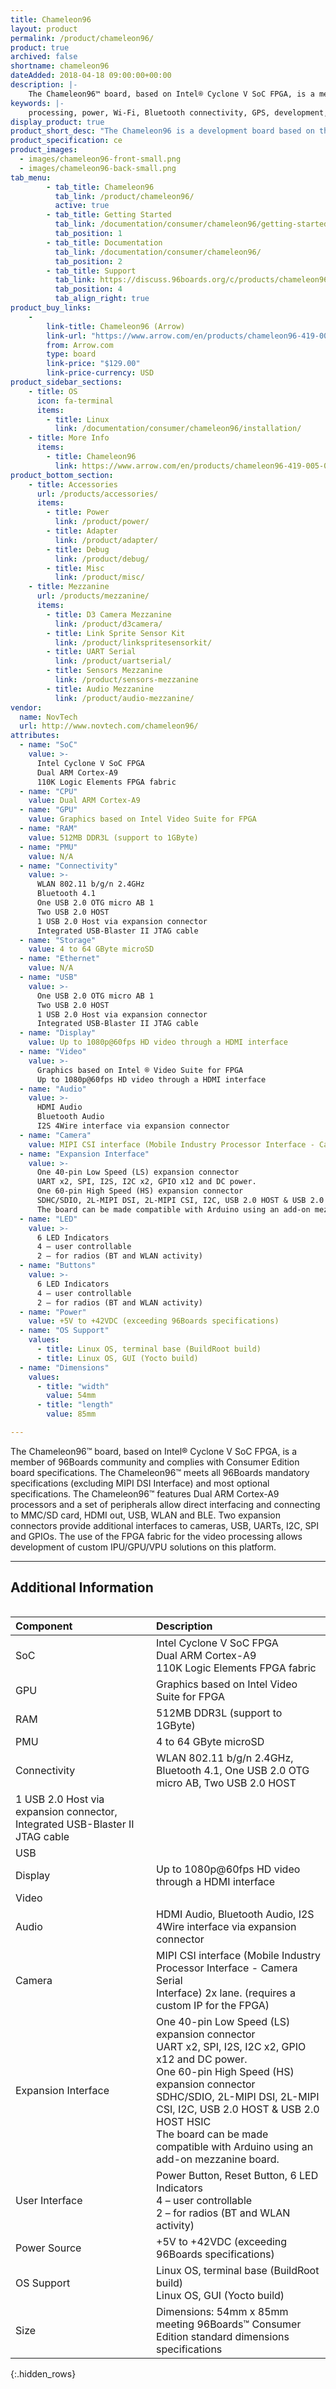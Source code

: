 ```yaml
---
title: Chameleon96
layout: product
permalink: /product/chameleon96/
product: true
archived: false
shortname: chameleon96
dateAdded: 2018-04-18 09:00:00+00:00
description: |-
    The Chameleon96™ board, based on Intel® Cyclone V SoC FPGA, is a member of 96Boards community and complies with Consumer Edition board specifications. The Chameleon96™ meets all 96Boards mandatory specifications (excluding MIPI SDI Interface) and most optional specifications. The Chameleon96™ features Dual ARM Cortex-A9 processors and a set of peripherals allow direct interfacing and connecting to MMC/SD card, HDMI out, USB, WLAN and BLE. Two expansion connectors provide additional interfaces to cameras, USB, UARTs, I2C, SPI and GPIOs. The use of the FPGA fabric for the video processing allows development of custom IPU/GPU/VPU solutions on this platform.
keywords: |-
    processing, power, Wi-Fi, Bluetooth connectivity, GPS, development, board, mid-tier, alter, novtech, arrow, fpga, processor, low cost, Product, Development, Platform
display_product: true
product_short_desc: "The Chameleon96 is a development board based on the Intel Cyclone V SoC FPGA"
product_specification: ce
product_images:
  - images/chameleon96-front-small.png
  - images/chameleon96-back-small.png
tab_menu:
        - tab_title: Chameleon96
          tab_link: /product/chameleon96/
          active: true
        - tab_title: Getting Started
          tab_link: /documentation/consumer/chameleon96/getting-started/
          tab_position: 1
        - tab_title: Documentation
          tab_link: /documentation/consumer/chameleon96/
          tab_position: 2
        - tab_title: Support
          tab_link: https://discuss.96boards.org/c/products/chameleon96/
          tab_position: 4
          tab_align_right: true
product_buy_links:
    -
        link-title: Chameleon96 (Arrow)
        link-url: "https://www.arrow.com/en/products/chameleon96-419-005-0201-kit/novtech-inc"
        from: Arrow.com
        type: board
        link-price: "$129.00"
        link-price-currency: USD
product_sidebar_sections:
    - title: OS
      icon: fa-terminal
      items:
        - title: Linux
          link: /documentation/consumer/chameleon96/installation/
    - title: More Info
      items:
        - title: Chameleon96
          link: https://www.arrow.com/en/products/chameleon96-419-005-0201-kit/novtech-inc
product_bottom_section:
    - title: Accessories
      url: /products/accessories/
      items:
        - title: Power
          link: /product/power/
        - title: Adapter
          link: /product/adapter/
        - title: Debug
          link: /product/debug/
        - title: Misc
          link: /product/misc/
    - title: Mezzanine
      url: /products/mezzanine/
      items:
        - title: D3 Camera Mezzanine
          link: /product/d3camera/
        - title: Link Sprite Sensor Kit
          link: /product/linkspritesensorkit/
        - title: UART Serial
          link: /product/uartserial/
        - title: Sensors Mezzanine
          link: /product/sensors-mezzanine
        - title: Audio Mezzanine
          link: /product/audio-mezzanine/
vendor:
  name: NovTech
  url: http://www.novtech.com/chameleon96/
attributes:
  - name: "SoC"
    value: >-
      Intel Cyclone V SoC FPGA
      Dual ARM Cortex-A9
      110K Logic Elements FPGA fabric
  - name: "CPU"
    value: Dual ARM Cortex-A9
  - name: "GPU"
    value: Graphics based on Intel Video Suite for FPGA
  - name: "RAM"
    value: 512MB DDR3L (support to 1GByte)
  - name: "PMU"
    value: N/A
  - name: "Connectivity"
    value: >-
      WLAN 802.11 b/g/n 2.4GHz
      Bluetooth 4.1
      One USB 2.0 OTG micro AB 1
      Two USB 2.0 HOST
      1 USB 2.0 Host via expansion connector
      Integrated USB-Blaster II JTAG cable
  - name: "Storage"
    value: 4 to 64 GByte microSD
  - name: "Ethernet"
    value: N/A
  - name: "USB"
    value: >-
      One USB 2.0 OTG micro AB 1
      Two USB 2.0 HOST
      1 USB 2.0 Host via expansion connector
      Integrated USB-Blaster II JTAG cable
  - name: "Display"
    value: Up to 1080p@60fps HD video through a HDMI interface
  - name: "Video"
    value: >-
      Graphics based on Intel ® Video Suite for FPGA
      Up to 1080p@60fps HD video through a HDMI interface
  - name: "Audio"
    value: >-
      HDMI Audio
      Bluetooth Audio
      I2S 4Wire interface via expansion connector
  - name: "Camera"
    value: MIPI CSI interface (Mobile Industry Processor Interface - Camera Serial Interface) 2x lane. (requires a custom IP for the FPGA)
  - name: "Expansion Interface"
    value: >-
      One 40-pin Low Speed (LS) expansion connector
      UART x2, SPI, I2S, I2C x2, GPIO x12 and DC power.
      One 60-pin High Speed (HS) expansion connector
      SDHC/SDIO, 2L-MIPI DSI, 2L-MIPI CSI, I2C, USB 2.0 HOST & USB 2.0 HOST HSIC
      The board can be made compatible with Arduino using an add-on mezzanine board.
  - name: "LED"
    value: >-
      6 LED Indicators
      4 – user controllable
      2 – for radios (BT and WLAN activity)
  - name: "Buttons"
    value: >-
      6 LED Indicators
      4 – user controllable
      2 – for radios (BT and WLAN activity)
  - name: "Power"
    value: +5V to +42VDC (exceeding 96Boards specifications)
  - name: "OS Support"
    values:
      - title: Linux OS, terminal base (BuildRoot build)
      - title: Linux OS, GUI (Yocto build)
  - name: "Dimensions"
    values:
      - title: "width"
        value: 54mm
      - title: "length"
        value: 85mm

---
```

The Chameleon96™ board, based on Intel® Cyclone V SoC FPGA, is a member of 96Boards community and complies with Consumer Edition board specifications. The Chameleon96™ meets all 96Boards mandatory specifications (excluding MIPI DSI Interface) and most optional specifications. The Chameleon96™ features Dual ARM Cortex-A9 processors and a set of peripherals allow direct interfacing and connecting to MMC/SD card, HDMI out, USB, WLAN and BLE. Two expansion connectors provide additional interfaces to cameras, USB, UARTs, I2C, SPI and GPIOs. The use of the FPGA fabric for the video processing allows development of custom IPU/GPU/VPU solutions on this platform.

***

## Additional Information
<div style="overflow-x:scroll;" markdown="1">

|   Component          |   Description                                                                                    |
|:---------------------|:-------------------------------------------------------------------------------------------------|
|  SoC                 | Intel Cyclone V SoC FPGA<br>Dual ARM Cortex-A9<br>110K Logic Elements FPGA fabric                |
|  GPU                 | Graphics based on Intel Video Suite for FPGA                                                     |
|  RAM                 | 512MB DDR3L (support to 1GByte)                                                                  |
|  PMU                 | 4 to 64 GByte microSD                                                                            |
|  Connectivity        | WLAN 802.11 b/g/n 2.4GHz, Bluetooth 4.1, One USB 2.0 OTG micro AB, Two USB 2.0 HOST
1 USB 2.0 Host via expansion connector, Integrated USB-Blaster II JTAG cable                                              |
|  USB                 |                                                                                                  |
|  Display             | Up to 1080p@60fps HD video through a HDMI interface                                              |
|  Video               |                                                                                                  |
|  Audio               | HDMI Audio, Bluetooth Audio, I2S 4Wire interface via expansion connector                         |
|  Camera              | MIPI CSI interface (Mobile Industry<br>Processor Interface - Camera Serial<br>Interface) 2x lane. (requires a custom IP for the FPGA) |
|  Expansion Interface | One 40-pin Low Speed (LS) expansion connector<br>UART x2, SPI, I2S, I2C x2, GPIO x12 and DC power.<br>One 60-pin High Speed (HS) expansion connector<br>SDHC/SDIO, 2L-MIPI DSI, 2L-MIPI CSI, I2C, USB 2.0 HOST & USB 2.0 HOST HSIC<br>The board can be made compatible with Arduino using an add-on mezzanine board.                                                                                                 |
|  User Interface      | Power Button, Reset Button, 6 LED Indicators<br>4 – user controllable<br>2 – for radios (BT and WLAN activity) |
|  Power Source        | +5V to +42VDC (exceeding 96Boards specifications)                                                |
|  OS Support          | Linux OS, terminal base (BuildRoot build)<br>Linux OS, GUI (Yocto build)                         |
|  Size                | Dimensions: 54mm x 85mm meeting 96Boards™ Consumer Edition standard dimensions specifications    |

{:.hidden_rows}

</div>
